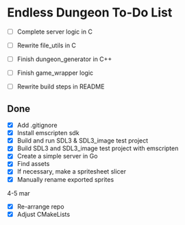 # Endless Dungeon To-Do List

- [ ] Complete server logic in C
- [ ] Rewrite file_utils in C
- [ ] Finish dungeon_generator in C++
- [ ] Finish game_wrapper logic
- [ ] Rewrite build steps in README


## Done
- [x] Add .gitignore
- [x] Install emscripten sdk
- [x] Build and run SDL3 & SDL3_image test project
- [x] Build SDL3 and SDL3_image test project with emscripten
- [x] Create a simple server in Go
- [x] Find assets 
- [x] If necessary, make a spritesheet slicer
- [x] Manually rename exported sprites

4-5 mar
- [x] Re-arrange repo
- [x] Adjust CMakeLists